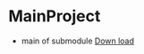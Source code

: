 # MainProject
- main of submodule
[Down load](https://github.com/Cedric-jc/MainProject/blob/master/dis.plist)
